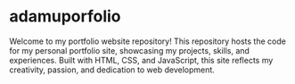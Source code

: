# adamuporfolio
Welcome to my portfolio website repository! This repository hosts the code for my personal portfolio site, showcasing my projects, skills, and experiences. Built with HTML, CSS, and JavaScript, this site reflects my creativity, passion, and dedication to web development. 

